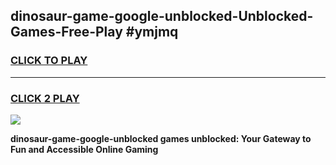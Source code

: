 
## dinosaur-game-google-unblocked-Unblocked-Games-Free-Play #ymjmq
<h3>
<a href="https://us.freeplayer.one?title=dinosaur-game-google-unblocked&ref=9M">CLICK TO PLAY</a></h3>
<hr>

<h3>
<a href="https://us.freeplayer.one?title=dinosaur-game-google-unblocked&ref=9M">CLICK 2 PLAY</a>
  
</h3>

<a href="https://us.freeplayer.one?title=dinosaur-game-google-unblocked&ref=9M"><img src="https://clearcache.store/games.png"></a>


**dinosaur-game-google-unblocked games unblocked: Your Gateway to Fun and Accessible Online Gaming**
